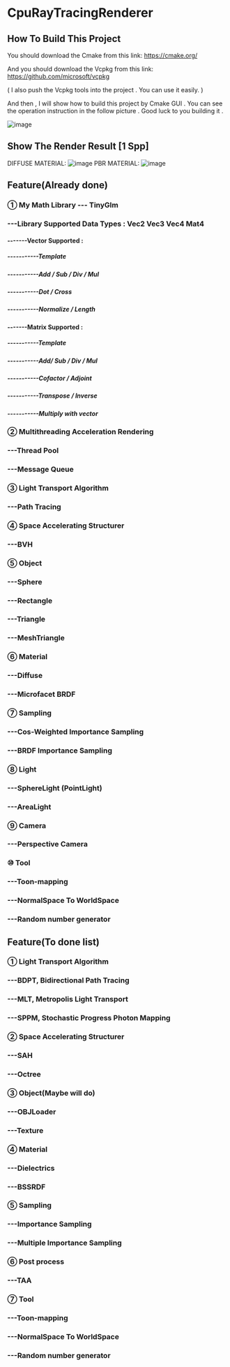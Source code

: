 
# CpuRayTracingRenderer
## How To Build This Project
You should download the Cmake from this link:
https://cmake.org/

And you should download the Vcpkg from this link:
https://github.com/microsoft/vcpkg

( I also push the Vcpkg tools into the project . You can use it easily. )

And then , I will show how to build this project by Cmake GUI . You can see the operation instruction in the follow picture . Good luck to you building it .

![image](https://github.com/1393650770/CpuRayTracingRenderer/blob/main/image/operation_instruction_picture.png)
## Show The Render Result [1 Spp]
DIFFUSE MATERIAL:
![image](https://github.com/1393650770/CpuRayTracingRenderer/blob/main/image/result-Level-DIFFUSE.png)
PBR MATERIAL:
![image](https://github.com/1393650770/CpuRayTracingRenderer/blob/main/image/result-Level-PBR.png)
## Feature(Already done)
### ① My Math Library --- TinyGlm
### ---Library Supported Data Types : Vec2 Vec3 Vec4 Mat4
#### -------Vector Supported :
##### -----------Template
##### -----------Add / Sub / Div / Mul
##### -----------Dot / Cross
##### -----------Normalize / Length

#### -------Matrix Supported :
##### -----------Template
##### -----------Add/ Sub / Div / Mul
##### -----------Cofactor / Adjoint
##### -----------Transpose / Inverse
##### -----------Multiply with vector
### ② Multithreading Acceleration Rendering
### ---Thread Pool
### ---Message Queue
### ③ Light Transport Algorithm
### ---Path Tracing
### ④ Space Accelerating Structurer
### ---BVH
### ⑤ Object
### ---Sphere
### ---Rectangle
### ---Triangle
### ---MeshTriangle
### ⑥ Material
### ---Diffuse
### ---Microfacet BRDF
### ⑦ Sampling
### ---Cos-Weighted Importance Sampling
### ---BRDF Importance Sampling
### ⑧ Light
### ---SphereLight (PointLight)
### ---AreaLight
### ⑨ Camera
### ---Perspective Camera

### ⑩ Tool
### ---Toon-mapping
### ---NormalSpace To WorldSpace
### ---Random number generator

## Feature(To done list)
### ① Light Transport Algorithm
### ---BDPT, Bidirectional Path Tracing
### ---MLT, Metropolis Light Transport
### ---SPPM, Stochastic Progress Photon Mapping
### ② Space Accelerating Structurer
### ---SAH
### ---Octree
### ③ Object(Maybe will do)
### ---OBJLoader
### ---Texture
### ④ Material
### ---Dielectrics
### ---BSSRDF 
### ⑤ Sampling
### ---Importance Sampling
### ---Multiple Importance Sampling
### ⑥ Post process
### ---TAA
### ⑦ Tool
### ---Toon-mapping
### ---NormalSpace To WorldSpace
### ---Random number generator



